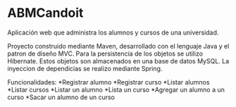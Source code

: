 # ABMCandoit
Aplicación web que administra los alumnos y cursos de una universidad.

Proyecto construido mediante Maven, desarrollado con el lenguaje Java y el patron de diseño MVC.
Para la persistencia de los objetos se utilizo Hibernate. Estos objetos son almacenados en una base de datos MySQL.
La inyeccion de dependicias se realizo mediante Spring.

Funcionalidades:
*Registrar alumno
*Registrar curso
*Listar alumnos
*Listar cursos
*Listar un alumno
*Lista un curso
*Agregar un alumno a un curso
*Sacar un alumno de un curso

